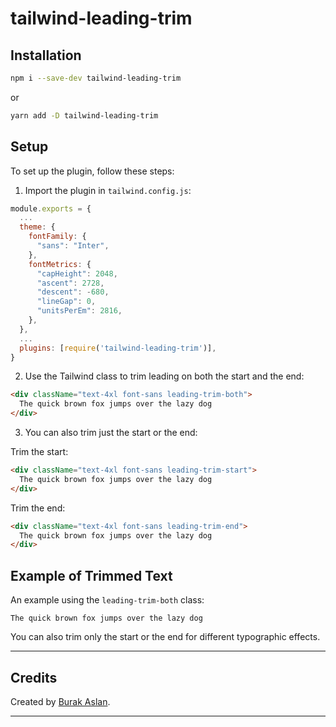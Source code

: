 # tailwind-leading-trim

## Installation

```bash
npm i --save-dev tailwind-leading-trim
```

or

```bash
yarn add -D tailwind-leading-trim
```

## Setup

To set up the plugin, follow these steps:

1. Import the plugin in `tailwind.config.js`:

```javascript
module.exports = {
  ...
  theme: {
    fontFamily: {
      "sans": "Inter",
    },
    fontMetrics: {
      "capHeight": 2048,
      "ascent": 2728,
      "descent": -680,
      "lineGap": 0,
      "unitsPerEm": 2816,
    },
  },
  ...
  plugins: [require('tailwind-leading-trim')],
}
```

2. Use the Tailwind class to trim leading on both the start and the end:

```html
<div className="text-4xl font-sans leading-trim-both">
  The quick brown fox jumps over the lazy dog
</div>
```

3. You can also trim just the start or the end:

Trim the start:

```html
<div className="text-4xl font-sans leading-trim-start">
  The quick brown fox jumps over the lazy dog
</div>
```

Trim the end:

```html
<div className="text-4xl font-sans leading-trim-end">
  The quick brown fox jumps over the lazy dog
</div>
```

## Example of Trimmed Text

An example using the `leading-trim-both` class:

```
The quick brown fox jumps over the lazy dog
```

You can also trim only the start or the end for different typographic effects.

---

## Credits

Created by [Burak Aslan](https://x.com/turkishtea__).

---
